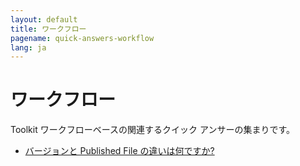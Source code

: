 ```yaml
---
layout: default
title: ワークフロー
pagename: quick-answers-workflow
lang: ja
---
```


ワークフロー
=====

Toolkit ワークフローベースの関連するクイック アンサーの集まりです。

- [バージョンと Published File の違いは何ですか?](./workflow/version-publishedfile-difference.md)

